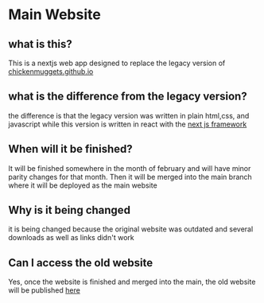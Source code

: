 # Main Website

what is this?
---
This is a nextjs web app designed to replace the legacy version of [chickenmuggets.github.io](chickenmuggets.github.io) 



what is the difference from the legacy version?
---
the difference is that the legacy version was written in plain html,css, and javascript while this version is written in react with the [next js framework](https://nextjs.org/) 

 
When will it be finished?
---
It will be finished somewhere in the month of february and will have minor parity changes for that month. Then it will be merged into the main branch where it will be deployed as the main website

Why is it being changed
---
it is being changed because the original website was outdated and several downloads as well as links didn't work

Can I access the old website
---
Yes, once the website is finished and merged into the main, the old website will be published [here](https://chickenmuggets.github.io/legacy)